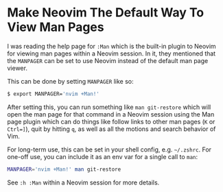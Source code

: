 # Make Neovim The Default Way To View Man Pages

I was reading the help page for `:Man` which is the built-in plugin to Neovim
for viewing man pages within a Neovim session. In it, they mentioned that the
`MANPAGER` can be set to use Neovim instead of the default man page viewer.

This can be done by setting `MANPAGER` like so:

```bash
$ export MANPAGER='nvim +Man!'
```

After setting this, you can run something like `man git-restore` which will
open the man page for that command in a Neovim session using the Man page
plugin which can do things like follow links to other man pages (`K` or
`Ctrl=]`), quit by hitting `q`, as well as all the motions and search behavior
of Vim.

For long-term use, this can be set in your shell config, e.g. `~/.zshrc`. For
one-off use, you can include it as an env var for a single call to `man`:

```bash
MANPAGER='nvim +Man!' man git-restore
```

See `:h :Man` within a Neovim session for more details.
